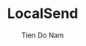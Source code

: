 ---
layout: post
title: LocalSend
link: https://localsend.org/fr
author: Tien Do Nam
published_date: 16/12/2022
description: Partagez des fichiers avec vos appareils à proximité. Gratuit, open-source et cross-plateforme.
language: fr
categories: "Liens"
tags: 
   App Utilitaires OpenSource
permalink: /:categories/:year/:month/:day/:title/
---